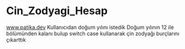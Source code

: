 # Cin_Zodyagi_Hesap
www.patika.dev
Kullanıcıdan doğum yılını istedik
Doğum yılının 12 ile bölümünden kalanı bulup switch case kullanarak çin zodyağı burçlarını çıkarttık
